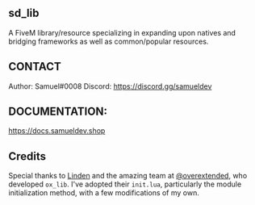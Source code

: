 ## sd_lib
A FiveM library/resource specializing in expanding upon natives and bridging frameworks as well as common/popular resources.

## CONTACT
Author: Samuel#0008
Discord: https://discord.gg/samueldev

## DOCUMENTATION:
https://docs.samueldev.shop

## Credits
Special thanks to [Linden](https://github.com/thelindat) and the amazing team at [@overextended](https://github.com/overextended), who developed `ox_lib`. I've adopted their `init.lua`, particularly the module initialization method, with a few modifications of my own.
